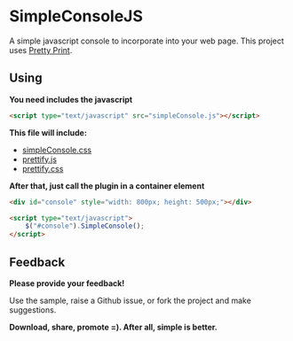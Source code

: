 SimpleConsoleJS
===============

A simple javascript console to incorporate into your web page.
This project uses [Pretty Print](http://google-code-prettify.googlecode.com/svn/trunk/README.html).

## Using

**You need includes the javascript**
```html
<script type="text/javascript" src="simpleConsole.js"></script>
```
**This file will include:**
* [simpleConsole.css](https://github.com/marciosalinodias/SimpleConsoleJS/blob/master/simpleConsole.css)
* [prettify.js](https://github.com/marciosalinodias/SimpleConsoleJS/blob/master/prettify.js)
* [prettify.css](https://github.com/marciosalinodias/SimpleConsoleJS/blob/master/prettify.css)

**After that, just call the plugin in a container element**
```html
<div id="console" style="width: 800px; height: 500px;"></div>

<script type="text/javascript">
	$("#console").SimpleConsole();
</script>
```

## Feedback

**Please provide your feedback!**

Use the sample, raise a Github issue, or fork the project and make suggestions.

**Download, share, promote =). After all, simple is better.**

